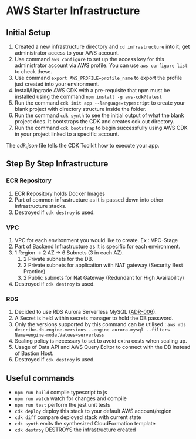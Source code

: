 # AWS Starter Infrastructure

## Initial Setup
1. Created a new infrastructure directory and `cd infrastructure` into it, get administrator access to your AWS account.
2. Use command `aws configure` to set up the access key for this administrator account via AWS profile. You can use `aws configure list` to check these.
3. Use command `export AWS_PROFILE=profile_name` to export the profile just created into your environment.
4. Install/Upgrade AWS CDK with a pre-requisite that npm must be installed using the command `npm install -g aws-cdk@latest`
5. Run the command `cdk init app --language=typescript` to create your blank project with directory structure inside the folder.
6. Run the command `cdk synth` to see the initial output of what the blank project does. It bootstraps the CDK and creates cdk.out directory.
7. Run the command `cdk bootstrap` to begin successfully using AWS CDK in your project linked to a specific account.

The *cdk.json* file tells the CDK Toolkit how to execute your app.

## Step By Step Infrastructure
### ECR Repository
1. ECR Repository holds Docker Images
2. Part of common infrastructure as it is passed down into other infrastructure stacks.
3. Destroyed if `cdk destroy` is used.

### VPC
1. VPC for each environment you would like to create. Ex : VPC-Stage
2. Part of Backend Infrastructure as it is specific for each environment.
3. 1 Region -> 2 AZ -> 6 Subnets (3 in each AZ).
    1. 2 Private subnets for the DB.
    2. 2 Private subnets for application with NAT gateway (Security Best Practice)
    3. 2 Public subnets for Nat Gateway (Redundant for High Availability)
4. Destroyed if `cdk destroy` is used.

### RDS
1. Decided to use RDS Aurora Serverless MySQL ([ADR-006](../docs/adrs/006_rds_aurora_mysql_serverless.md)).
2. A Secret is held within secrets manager to hold the DB password.
3. Only the versions supported by this command can be utilised : `aws rds describe-db-engine-versions --engine aurora-mysql --filters Name=engine-mode,Values=serverless`
4. Scaling policy is necessary to set to avoid extra costs when scaling up.
5. Usage of Data API and AWS Query Editor to connect with the DB instead of Bastion Host.
6. Destroyed if `cdk destroy` is used.

## Useful commands
* `npm run build`   compile typescript to js
* `npm run watch`   watch for changes and compile
* `npm run test`    perform the jest unit tests
* `cdk deploy`      deploy this stack to your default AWS account/region
* `cdk diff`        compare deployed stack with current state
* `cdk synth`       emits the synthesized CloudFormation template
* `cdk destroy`     DESTROYS the infrastructure created 